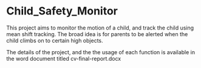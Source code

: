 # Child_Safety_Monitor

This project aims to monitor the motion of a child, and track the child using mean shift tracking. 
The broad idea is for parents to be alerted when the child climbs on to certain high objects. 

The details of the project, and the the usage of each function is available in the word document titled cv-final-report.docx
